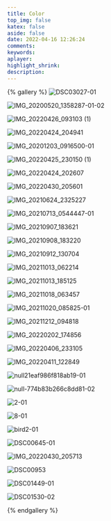 ```yaml
---
title: Color
top_img: false
katex: false
aside: false
date: 2022-04-16 12:26:24
comments:
keywords:
aplayer:
highlight_shrink:
description:
---
```


{% gallery %}
![DSC03027-01](DSC03027-01.jpeg)

![IMG_20200520_1358287-01-02](IMG_20200520_1358287-01-02.jpeg)

![IMG_20220426_093103 (1)](IMG_20220426_093103%20(1).jpg)

![IMG_20220424_204941](IMG_20220424_204941.jpg)

![IMG_20201203_0916500-01](IMG_20201203_0916500-01.jpeg)

![IMG_20220425_230150 (1)](IMG_20220425_230150%20(1).jpg)

![IMG_20220424_202607](IMG_20220424_202607.jpg)

![IMG_20220430_205601](IMG_20220430_205601.jpg)

![IMG_20210624_2325227](IMG_20210624_2325227.jpg)

![IMG_20210713_0544447-01](IMG_20210713_0544447-01.jpeg)

![IMG_20210907_183621](IMG_20210907_183621.jpg)

![IMG_20210908_183220](IMG_20210908_183220.jpg)

![IMG_20210912_130704](IMG_20210912_130704.jpg)

![IMG_20211013_062214](IMG_20211013_062214.jpg)

![IMG_20211013_185125](IMG_20211013_185125.jpg)

![IMG_20211018_063457](IMG_20211018_063457.jpg)

![IMG_20211020_085825-01](IMG_20211020_085825-01.jpeg)

![IMG_20211212_094818](IMG_20211212_094818.jpg)

![IMG_20220202_174856](IMG_20220202_174856.jpg)

![IMG_20220406_233105](IMG_20220406_233105.jpg)

![IMG_20220411_122849](IMG_20220411_122849.jpg)

![null21eaf986f818ab19-01](null21eaf986f818ab19-01.jpeg)

![null-774b83b266c8dd81-02](null-774b83b266c8dd81-02.jpeg)

![2-01](2-01.jpeg)

![8-01](8-01.jpeg)

![bird2-01](bird2-01.jpeg)

![DSC00645-01](DSC00645-01.jpeg)

![IMG_20220430_205713](IMG_20220430_205713.jpg)

![DSC00953](DSC00953.JPG)

![DSC01449-01](DSC01449-01.jpeg)

![DSC01530-02](DSC01530-02.jpeg)

{% endgallery %}